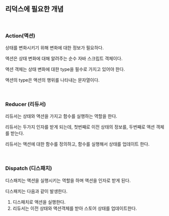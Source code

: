 ## 리덕스에 필요한 개념

<br>

### Action(액션)

상태를 변화시키기 위해 변화에 대한 정보가 필요하다.

액션은 상태 변화에 대해 알려주는 순수 자바 스크립트 객체이다.

액션 객체는 상태 변화에 대한 type을 필수로 가지고 있어야 한다.

액션의 type은 액션의 행위를 나타내는 문자열이다.

<br>

### Reducer (리듀서)

리듀서는 상태와 액션을 가지고 함수를 실행하는 역할을 한다.

리듀서는 두가지 인자를 받게 되는데, 첫번째로 이전 상태의 정보를, 두번째로 액션 객체를 받는다.

리듀서는 액션에 대한 함수를 정의하고, 함수를 실행해서 상태를 업데이트 한다.

<br>

### Dispatch (디스패치)

디스패치는 액션을 실행시키는 역할을 하며 액션을 인자로 받게 된다.

디스패치는 다음과 같이 발생한다.

1. 디스패치로 액션을 실행한다.
2. 리듀서는 이전 상태와 액션객체를 받아 스토어 상태를 업데이트한다.

